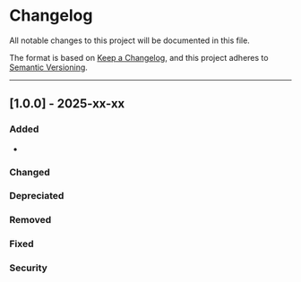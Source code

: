 # Changelog

All notable changes to this project will be documented in this file.

The format is based on [Keep a Changelog](https://keepachangelog.com/en/1.1.0/),
and this project adheres to [Semantic Versioning](https://semver.org/spec/v2.0.0.html).

<hr/>

## [1.0.0] - 2025-xx-xx

### Added

- 

### Changed
### Depreciated
### Removed
### Fixed
### Security